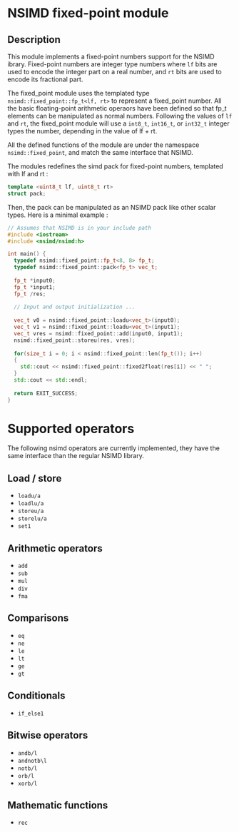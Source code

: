 NSIMD fixed-point module
========================

Description
----------

This module implements a fixed-point numbers support for the NSIMD ibrary.
Fixed-point numbers are integer type numbers where `lf` bits are used to encode
the integer part on a real number, and `rt` bits are used to encode its fractional
part.

The fixed_point module uses the templated type `nsimd::fixed_point::fp_t<lf, rt>` to 
represent a fixed_point number. All the basic floating-point arithmetic operaors have 
been defined so that fp\_t elements can be manipulated as normal numbers.
Following the values of `lf` and `rt`, the fixed\_point module will use a `int8_t`, 
`int16_t`, or `int32_t` integer types the number, depending in the value of lf + rt. 

All the defined functions of the module are under the namespace `nsimd::fixed_point`, 
and match the same interface that NSIMD.

The modules redefines the simd pack for fixed-point numbers, templated with lf 
and rt :

```C++
template <uint8_t lf, uint8_t rt>
struct pack;
```

Then, the pack can be manipulated as an NSIMD pack like other scalar types. Here is 
a minimal example :

```C++
// Assumes that NSIMD is in your include path
#include <iostream>
#include <nsimd/nsimd:h>

int main() {
  typedef nsimd::fixed_point::fp_t<8, 8> fp_t;
  typedef nsimd::fixed_point::pack<fp_t> vec_t;
  
  fp_t *input0;
  fp_t *input1;
  fp_t /res;
  
  // Input and output initialization ...
  
  vec_t v0 = nsimd::fixed_point::loadu<vec_t>(input0);
  vec_t v1 = nsimd::fixed_point::loadu<vec_t>(input1);
  vec_t vres = nsimd::fixed_point::add(input0, input1);
  nsimd::fixed_point::storeu(res, vres);
  
  for(size_t i = 0; i < nsimd::fixed_point::len(fp_t()); i++)
  {
    std::cout << nsimd::fixed_point::fixed2float(res[i]) << " ";
  }
  std::cout << std::endl;
  
  return EXIT_SUCCESS;
}

```

Supported operators
===================

The following nsimd operators are currently implemented, they have the same interface
than the regular NSIMD library.

Load / store
------------

- `loadu/a`
- `loadlu/a`
- `storeu/a`
- `storelu/a`
- `set1`

Arithmetic operators
--------------------

- `add`
- `sub`
- `mul`
- `div`
- `fma`

Comparisons
-----------

- `eq`
- `ne`
- `le`
- `lt`
- `ge`
- `gt`

Conditionals
------------

- `if_else1`

Bitwise operators
-----------------

- `andb/l`
- `andnotb\l`
- `notb/l`
- `orb/l`
- `xorb/l`

Mathematic functions
--------------------

- `rec`
